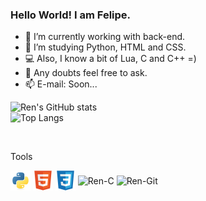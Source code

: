 ### Hello World! I am Felipe.

- 🔭 I’m currently working with back-end.
- 🌱 I’m studying Python, HTML and CSS.
- 💻 Also, I know a bit of Lua, C and C++  =)
- 💬 Any doubts feel free to ask.
- 📫 E-mail: Soon...

![Ren's GitHub stats](https://github-readme-stats.vercel.app/api?username=rendeviluke&show_icons=true&theme=rose_pine)<br>
![Top Langs](https://github-readme-stats.vercel.app/api/top-langs/?username=rendeviluke&layout=compact&theme=rose_pine)

<div style="display: inline_block"><br>
  <p>Tools</p>
  <img align="center" width=32px height=32px alt="Ren-Py" src="https://raw.githubusercontent.com/devicons/devicon/master/icons/python/python-original.svg">
  <img align="center" width=32px height=32px alt="Ren-HTML" src="https://raw.githubusercontent.com/devicons/devicon/master/icons/html5/html5-original.svg">
  <img align="center" width=32px height=32px alt="Ren-CSS" src="https://raw.githubusercontent.com/devicons/devicon/master/icons/css3/css3-original.svg">  
  <img align="center" width=32px height=32px alt="Ren-C" src="https://raw.githubusercontent.com/jmnote/z-icons/master/svg/c.svg">  
  <img align="center" width=32px height=32px alt="Ren-Git" src="https://raw.githubusercontent.com/jmnote/z-icons/master/svg/git.svg">  
  
